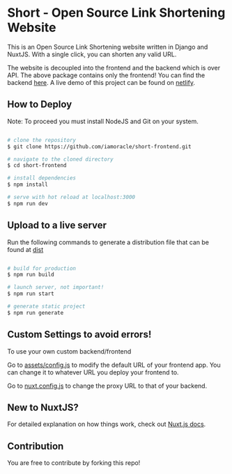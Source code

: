 # Short - Open Source Link Shortening Website

This is an Open Source Link Shortening website written in Django and NuxtJS. With a single click, you can shorten any valid URL.

The website is decoupled into the frontend and the backend which is over API. The above package contains only the frontend! You can find the backend [here](https://github.com/iamoracle/short). A live demo of this project can be found on [netlify](https://angry-noyce-464939.netlify.app/).


## How to Deploy

Note: To proceed you must install NodeJS and Git on your system.

```bash

# clone the repository
$ git clone https://github.com/iamoracle/short-frontend.git

# navigate to the cloned directory
$ cd short-frontend

# install dependencies
$ npm install

# serve with hot reload at localhost:3000
$ npm run dev


```

## Upload to a live server

Run the following commands to generate a distribution file that can be found at [dist](dist)

```bash

# build for production
$ npm run build

# launch server, not important!
$ npm run start

# generate static project
$ npm run generate
```

## Custom Settings to avoid errors!

To use your own custom backend/frontend

Go to [assets/config.js](assets/config.js) to modify the default URL of your frontend app. You can change it to whatever URL you deploy your frontend to.

Go to [nuxt.config.js](nuxt.config.js) to change the proxy URL to that of your backend.


## New to NuxtJS?

For detailed explanation on how things work, check out [Nuxt.js docs](https://nuxtjs.org).

## Contribution

You are free to contribute by forking this repo!